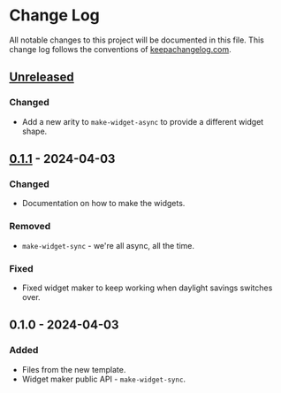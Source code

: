 # Change Log
All notable changes to this project will be documented in this file. This change log follows the conventions of [keepachangelog.com](http://keepachangelog.com/).

## [Unreleased]
### Changed
- Add a new arity to `make-widget-async` to provide a different widget shape.

## [0.1.1] - 2024-04-03
### Changed
- Documentation on how to make the widgets.

### Removed
- `make-widget-sync` - we're all async, all the time.

### Fixed
- Fixed widget maker to keep working when daylight savings switches over.

## 0.1.0 - 2024-04-03
### Added
- Files from the new template.
- Widget maker public API - `make-widget-sync`.

[Unreleased]: https://sourcehost.site/your-name/web-simple/compare/0.1.1...HEAD
[0.1.1]: https://sourcehost.site/your-name/web-simple/compare/0.1.0...0.1.1
